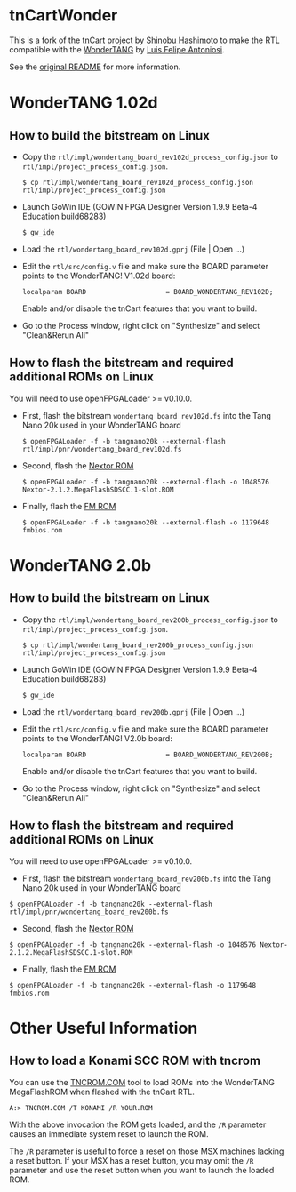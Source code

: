 # tnCartWonder

This is a fork of the [tnCart](https://github.com/buppu3/tnCart) project by [Shinobu Hashimoto](https://github.com/buppu3) to make the RTL compatible with the [WonderTANG](https://github.com/lfantoniosi/WonderTANG) by [Luis Felipe Antoniosi](https://github.com/lfantoniosi).

See the [original README](https://github.com/buppu3/tnCart/blob/main/README.md) for more information.

# WonderTANG 1.02d

## How to build the bitstream on Linux

- Copy the `rtl/impl/wondertang_board_rev102d_process_config.json` to `rtl/impl/project_process_config.json`.

  `$ cp rtl/impl/wondertang_board_rev102d_process_config.json rtl/impl/project_process_config.json`

- Launch GoWin IDE (GOWIN FPGA Designer Version 1.9.9 Beta-4 Education build68283)

  `$ gw_ide`

- Load the `rtl/wondertang_board_rev102d.gprj` (File | Open ...)

- Edit the `rtl/src/config.v` file and make sure the BOARD parameter points to the WonderTANG! V1.02d board:

  `localparam BOARD                    = BOARD_WONDERTANG_REV102D;`

  Enable and/or disable the tnCart features that you want to build.

- Go to the Process window, right click on "Synthesize" and select "Clean&Rerun All"

## How to flash the bitstream and required additional ROMs on Linux

You will need to use openFPGALoader >= v0.10.0.

- First, flash the bitstream `wondertang_board_rev102d.fs` into the Tang Nano 20k used in your WonderTANG board

  `$ openFPGALoader -f -b tangnano20k --external-flash rtl/impl/pnr/wondertang_board_rev102d.fs`

- Second, flash the [Nextor ROM](https://github.com/Konamiman/Nextor/releases/download/v2.1.2/Nextor-2.1.2.MegaFlashSDSCC.1-slot.ROM)

  `$ openFPGALoader -f -b tangnano20k --external-flash -o 1048576 Nextor-2.1.2.MegaFlashSDSCC.1-slot.ROM`

- Finally, flash the [FM ROM](https://github.com/buppu3/tnCart/blob/main/roms/fmbios/bin/fmbios.rom)

  `$ openFPGALoader -f -b tangnano20k --external-flash -o 1179648 fmbios.rom`

# WonderTANG 2.0b

## How to build the bitstream on Linux

- Copy the `rtl/impl/wondertang_board_rev200b_process_config.json` to `rtl/impl/project_process_config.json`.

  `$ cp rtl/impl/wondertang_board_rev200b_process_config.json rtl/impl/project_process_config.json`

- Launch GoWin IDE (GOWIN FPGA Designer Version 1.9.9 Beta-4 Education build68283)

  `$ gw_ide`

- Load the `rtl/wondertang_board_rev200b.gprj` (File | Open ...)

- Edit the `rtl/src/config.v` file and make sure the BOARD parameter points to the WonderTANG! V2.0b board:

  `localparam BOARD                    = BOARD_WONDERTANG_REV200B;`

  Enable and/or disable the tnCart features that you want to build.

- Go to the Process window, right click on "Synthesize" and select "Clean&Rerun All"

## How to flash the bitstream and required additional ROMs on Linux

You will need to use openFPGALoader >= v0.10.0.

- First, flash the bitstream `wondertang_board_rev200b.fs` into the Tang Nano 20k used in your WonderTANG board

 `$ openFPGALoader -f -b tangnano20k --external-flash rtl/impl/pnr/wondertang_board_rev200b.fs`

- Second, flash the [Nextor ROM](https://github.com/Konamiman/Nextor/releases/download/v2.1.2/Nextor-2.1.2.MegaFlashSDSCC.1-slot.ROM)

 `$ openFPGALoader -f -b tangnano20k --external-flash -o 1048576 Nextor-2.1.2.MegaFlashSDSCC.1-slot.ROM`

- Finally, flash the [FM ROM](https://github.com/buppu3/tnCart/blob/main/roms/fmbios/bin/fmbios.rom)

 `$ openFPGALoader -f -b tangnano20k --external-flash -o 1179648 fmbios.rom`


# Other Useful Information

## How to load a Konami SCC ROM with tncrom

You can use the [TNCROM.COM](https://github.com/buppu3/tnCart/blob/main/tools/tncrom/bin/TNCROM.COM) tool to load ROMs into the WonderTANG MegaFlashROM when flashed with the tnCart RTL.

`A:> TNCROM.COM /T KONAMI /R YOUR.ROM`

With the above invocation the ROM gets loaded, and the `/R` parameter causes an immediate system reset to launch the ROM.

The `/R` parameter is useful to force a reset on those MSX machines lacking a reset button.
If your MSX has a reset button, you may omit the `/R` parameter and use the reset button when you want to launch the loaded ROM.
